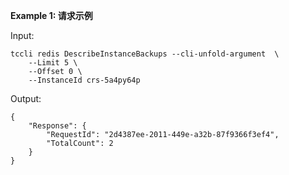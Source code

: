 **Example 1: 请求示例**



Input: 

```
tccli redis DescribeInstanceBackups --cli-unfold-argument  \
    --Limit 5 \
    --Offset 0 \
    --InstanceId crs-5a4py64p
```

Output: 
```
{
    "Response": {
        "RequestId": "2d4387ee-2011-449e-a32b-87f9366f3ef4",
        "TotalCount": 2
    }
}
```

